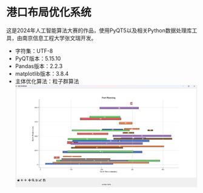  # 港口布局优化系统
这是2024年人工智能算法大赛的作品，使用PyQT5以及相关Python数据处理库工具，由南京信息工程大学张文瑞开发。
- 字符集：UTF-8
- PyQT版本：5.15.10
- Pandas版本：2.2.3
- matplotlib版本：3.8.4
- 主体优化算法：粒子群算法
!["项目界面"](https://github.com/Miyano9/PortPlanningSystem/blob/main/imageGUI.png?raw=true)
